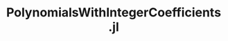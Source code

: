 ---
title: "PolynomialsWithIntegerCoefficients.jl"
description: "Polynomial arithmetic and factorization for polynomials with integer coefficients built with Julia"
externalUrl: "https://github.com/LimaoC/PolynomialsWithIntegerCoefficients.jl"
---